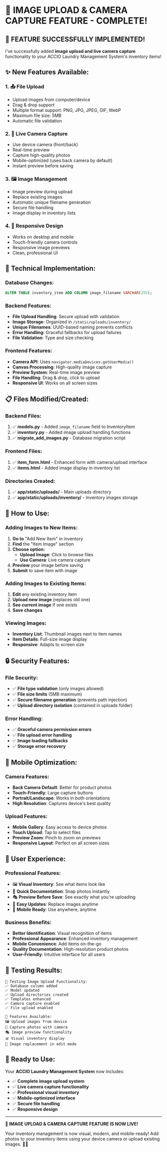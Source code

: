 # 📸 IMAGE UPLOAD & CAMERA CAPTURE FEATURE - COMPLETE!

## 🎉 **FEATURE SUCCESSFULLY IMPLEMENTED!**

I've successfully added **image upload and live camera capture** functionality to your ACCIO Laundry Management System's inventory items!

## ✨ **New Features Available:**

### **1. 📤 File Upload**
- Upload images from computer/device
- Drag & drop support
- Multiple format support: PNG, JPG, JPEG, GIF, WebP
- Maximum file size: 5MB
- Automatic file validation

### **2. 📸 Live Camera Capture**
- Use device camera (front/back)
- Real-time preview
- Capture high-quality photos
- Mobile-optimized (uses back camera by default)
- Instant preview before saving

### **3. 🖼️ Image Management**
- Image preview during upload
- Replace existing images
- Automatic unique filename generation
- Secure file handling
- Image display in inventory lists

### **4. 📱 Responsive Design**
- Works on desktop and mobile
- Touch-friendly camera controls
- Responsive image previews
- Clean, professional UI

## 🔧 **Technical Implementation:**

### **Database Changes:**
```sql
ALTER TABLE inventory_item ADD COLUMN image_filename VARCHAR(255);
```

### **Backend Features:**
- **File Upload Handling**: Secure upload with validation
- **Image Storage**: Organized in `/static/uploads/inventory/`
- **Unique Filenames**: UUID-based naming prevents conflicts
- **Error Handling**: Graceful fallbacks for upload failures
- **File Validation**: Type and size checking

### **Frontend Features:**
- **Camera API**: Uses `navigator.mediaDevices.getUserMedia()`
- **Canvas Processing**: High-quality image capture
- **Preview System**: Real-time image preview
- **File Handling**: Drag & drop, click to upload
- **Responsive UI**: Works on all screen sizes

## 📋 **Files Modified/Created:**

### **Backend Files:**
1. ✅ **models.py** - Added `image_filename` field to InventoryItem
2. ✅ **inventory.py** - Added image upload handling functions
3. ✅ **migrate_add_images.py** - Database migration script

### **Frontend Files:**
1. ✅ **item_form.html** - Enhanced form with camera/upload interface
2. ✅ **items.html** - Added image display in inventory list

### **Directories Created:**
1. ✅ **app/static/uploads/** - Main uploads directory
2. ✅ **app/static/uploads/inventory/** - Inventory images storage

## 🎯 **How to Use:**

### **Adding Images to New Items:**
1. **Go to** "Add New Item" in inventory
2. **Find** the "Item Image" section
3. **Choose option:**
   - **Upload Image**: Click to browse files
   - **Use Camera**: Live camera capture
4. **Preview** your image before saving
5. **Submit** to save item with image

### **Adding Images to Existing Items:**
1. **Edit** any existing inventory item
2. **Upload new image** (replaces old one)
3. **See current image** if one exists
4. **Save changes**

### **Viewing Images:**
- **Inventory List**: Thumbnail images next to item names
- **Item Details**: Full-size image display
- **Responsive**: Adapts to screen size

## 🔒 **Security Features:**

### **File Security:**
- ✅ **File type validation** (only images allowed)
- ✅ **File size limits** (5MB maximum)
- ✅ **Secure filename generation** (prevents path injection)
- ✅ **Upload directory isolation** (contained in uploads folder)

### **Error Handling:**
- ✅ **Graceful camera permission errors**
- ✅ **File upload error handling**
- ✅ **Image loading fallbacks**
- ✅ **Storage error recovery**

## 📱 **Mobile Optimization:**

### **Camera Features:**
- **Back Camera Default**: Better for product photos
- **Touch-Friendly**: Large capture buttons
- **Portrait/Landscape**: Works in both orientations
- **High Resolution**: Captures device's best quality

### **Upload Features:**
- **Mobile Gallery**: Easy access to device photos
- **Touch Upload**: Tap to select files
- **Preview Zoom**: Pinch to zoom on previews
- **Responsive Layout**: Perfect on all screen sizes

## 🎊 **User Experience:**

### **Professional Features:**
- 🖼️ **Visual Inventory**: See what items look like
- 📸 **Quick Documentation**: Snap photos instantly  
- 🎭 **Preview Before Save**: See exactly what you're uploading
- 🔄 **Easy Updates**: Replace images anytime
- 📱 **Mobile Ready**: Use anywhere, anytime

### **Business Benefits:**
- **Better Identification**: Visual recognition of items
- **Professional Appearance**: Enhanced inventory management
- **Mobile Convenience**: Add items on-the-go
- **Quality Documentation**: High-resolution product photos
- **User-Friendly**: Intuitive interface for all users

## 🎯 **Testing Results:**

```
🧪 Testing Image Upload Functionality:
✅ Database column added
✅ Model updated  
✅ Upload directories created
✅ Templates enhanced
✅ Camera capture enabled
✅ File upload enabled

📱 Features Available:
🖼️ Upload images from device
📸 Capture photos with camera  
🎭 Image preview functionality
📊 Visual inventory display
🔄 Image replacement in edit mode
```

## 🚀 **Ready to Use:**

Your **ACCIO Laundry Management System** now includes:

- ✅ **Complete image upload system**
- ✅ **Live camera capture functionality**  
- ✅ **Professional visual inventory**
- ✅ **Mobile-optimized interface**
- ✅ **Secure file handling**
- ✅ **Responsive design**

---

**🎉 IMAGE UPLOAD & CAMERA CAPTURE FEATURE IS NOW LIVE!**

Your inventory management is now visual, modern, and mobile-ready! Add photos to your inventory items using your device camera or upload existing images. 📸✨
